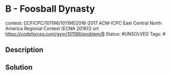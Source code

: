 # B - Foosball Dynasty

contest: [[CFICPC/101196/101196|2016-2017 ACM-ICPC East Central North America Regional Contest (ECNA 2016)]]
url: https://codeforces.com/gym/101196/problem/B
Status: #UNSOLVED
Tags: #

## Description

## Solution

